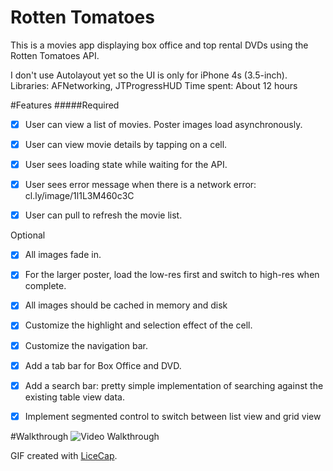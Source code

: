 # Rotten Tomatoes
This is a movies app displaying box office and top rental DVDs using the Rotten Tomatoes API.

I don't use Autolayout yet so the UI is only for iPhone 4s (3.5-inch).
Libraries: AFNetworking, JTProgressHUD
Time spent: About 12 hours

#Features
#####Required

* [x] User can view a list of movies. Poster images load asynchronously.

* [x] User can view movie details by tapping on a cell.

* [x] User sees loading state while waiting for the API.

* [x] User sees error message when there is a network error: cl.ly/image/1l1L3M460c3C

* [x] User can pull to refresh the movie list.

Optional

* [x] All images fade in.

* [x] For the larger poster, load the low-res first and switch to high-res when complete.

* [x] All images should be cached in memory and disk

* [x] Customize the highlight and selection effect of the cell.

* [x] Customize the navigation bar.

* [x] Add a tab bar for Box Office and DVD.

* [x] Add a search bar: pretty simple implementation of searching against the existing table view data.

* [x] Implement segmented control to switch between list view and grid view

#Walkthrough
![Video Walkthrough](rottenromatoes.gif)

GIF created with [LiceCap](http://www.cockos.com/licecap/).

